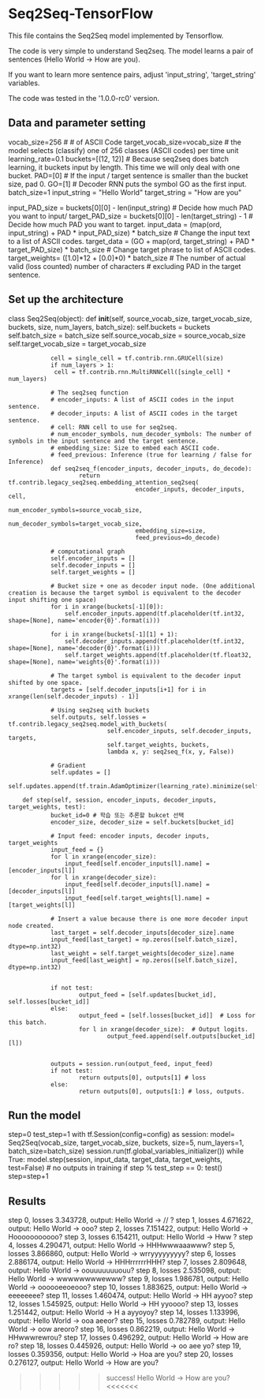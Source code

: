# Seq2Seq-TensorFlow
This file contains the Seq2Seq model implemented by Tensorflow.

The code is very simple to understand Seq2seq. The model learns a pair of sentences (Hello World -> How are you).

If you want to learn more sentence pairs, adjust 'input_string', 'target_string' variables.

The code was tested in the '1.0.0-rc0' version.


## Data and parameter setting
vocab_size=256 # # of ASCII Code
target_vocab_size=vocab_size # the model selects (classify) one of 256 classes (ASCII codes) per time unit
learning_rate=0.1
buckets=[(12, 12)] # Because seq2seq does batch learning, it buckets input by length. This time we will only deal with one bucket.
PAD=[0] # If the input / target sentence is smaller than the bucket size, pad 0.
GO=[1] # Decoder RNN puts the symbol GO as the first input.
batch_size=1
input_string = "Hello World" 
target_string = "How are you"

input_PAD_size = buckets[0][0] - len(input_string) # Decide how much PAD you want to input/
target_PAD_size = buckets[0][0] - len(target_string) - 1 # Decide how much PAD you want to target.
input_data = (map(ord, input_string) + PAD * input_PAD_size) * batch_size # Change the input text to a list of ASCII codes.
target_data = (GO + map(ord, target_string) + PAD * target_PAD_size) * batch_size # Change target phrase to list of ASCII codes.
target_weights= ([1.0]*12 + [0.0]*0) * batch_size  # The number of actual valid (loss counted) number of characters 
                                                    # excluding PAD in the target sentence.


## Set up the architecture
class Seq2Seq(object):
        def __init__(self, source_vocab_size, target_vocab_size, buckets, size, num_layers, batch_size):
                self.buckets = buckets
                self.batch_size = batch_size
                self.source_vocab_size = source_vocab_size
                self.target_vocab_size = target_vocab_size

                cell = single_cell = tf.contrib.rnn.GRUCell(size)
                if num_layers > 1:
                 cell = tf.contrib.rnn.MultiRNNCell([single_cell] * num_layers)

                # The seq2seq function
                # encoder_inputs: A list of ASCII codes in the input sentence.
                # decoder_inputs: A list of ASCII codes in the target sentence.
                # cell: RNN cell to use for seq2seq.
                # num_encoder_symbols, num_decoder_symbols: The number of symbols in the input sentence and the target sentence.
                # embedding_size: Size to embed each ASCII code.
                # feed_previous: Inference (true for learning / false for Inference)
                def seq2seq_f(encoder_inputs, decoder_inputs, do_decode):
                        return tf.contrib.legacy_seq2seq.embedding_attention_seq2seq(
                                        encoder_inputs, decoder_inputs, cell,
                                        num_encoder_symbols=source_vocab_size,
                                        num_decoder_symbols=target_vocab_size,
                                        embedding_size=size,
                                        feed_previous=do_decode)
                    
                # computational graph 
                self.encoder_inputs = []
                self.decoder_inputs = []
                self.target_weights = []
                
                # Bucket size + one as decoder input node. (One additional creation is because the target symbol is equivalent to the decoder input shifting one space)
                for i in xrange(buckets[-1][0]):
                    self.encoder_inputs.append(tf.placeholder(tf.int32, shape=[None], name='encoder{0}'.format(i)))

                for i in xrange(buckets[-1][1] + 1):
                    self.decoder_inputs.append(tf.placeholder(tf.int32, shape=[None], name='decoder{0}'.format(i)))
                    self.target_weights.append(tf.placeholder(tf.float32, shape=[None], name='weights{0}'.format(i)))
                    
                # The target symbol is equivalent to the decoder input shifted by one space.
                targets = [self.decoder_inputs[i+1] for i in xrange(len(self.decoder_inputs) - 1)]
                
                # Using seq2seq with buckets
                self.outputs, self.losses = tf.contrib.legacy_seq2seq.model_with_buckets(
                                self.encoder_inputs, self.decoder_inputs, targets,
                                self.target_weights, buckets,
                                lambda x, y: seq2seq_f(x, y, False))
                                
                # Gradient
                self.updates = []
                self.updates.append(tf.train.AdamOptimizer(learning_rate).minimize(self.losses[0]))

        def step(self, session, encoder_inputs, decoder_inputs, target_weights, test):
                bucket_id=0 # 학습 또는 추론할 bukcet 선택
                encoder_size, decoder_size = self.buckets[bucket_id]

                # Input feed: encoder inputs, decoder inputs, target_weights 
                input_feed = {}
                for l in xrange(encoder_size):
                    input_feed[self.encoder_inputs[l].name] = [encoder_inputs[l]]
                for l in xrange(decoder_size):
                    input_feed[self.decoder_inputs[l].name] = [decoder_inputs[l]]
                    input_feed[self.target_weights[l].name] = [target_weights[l]]

                # Insert a value because there is one more decoder input node created.
                last_target = self.decoder_inputs[decoder_size].name
                input_feed[last_target] = np.zeros([self.batch_size], dtype=np.int32)
                last_weight = self.target_weights[decoder_size].name
                input_feed[last_weight] = np.zeros([self.batch_size], dtype=np.int32)
                

                if not test:
                        output_feed = [self.updates[bucket_id], self.losses[bucket_id]]
                else:
                        output_feed = [self.losses[bucket_id]]  # Loss for this batch.
                        for l in xrange(decoder_size):  # Output logits.
                                output_feed.append(self.outputs[bucket_id][l])


                outputs = session.run(output_feed, input_feed)
                if not test:
                        return outputs[0], outputs[1] # loss
                else:
                        return outputs[0], outputs[1:] # loss, outputs.
                        
## Run the model
step=0
test_step=1
with tf.Session(config=config) as session:
        model= Seq2Seq(vocab_size, target_vocab_size, buckets, size=5, num_layers=1, batch_size=batch_size)
        session.run(tf.global_variables_initializer())
        while True:
                model.step(session, input_data, target_data, target_weights, test=False) # no outputs in training
                if step % test_step == 0:
                        test()
                step=step+1
                
## Results

step 0, losses 3.343728, output: Hello World -> //          ?
step 1, losses 4.671622, output: Hello World -> ooo?
step 2, losses 7.151422, output: Hello World -> Hooooooooooo?
step 3, losses 6.154211, output: Hello World -> Hww         ?
step 4, losses 4.290471, output: Hello World -> HHHwwwaaawww?
step 5, losses 3.866860, output: Hello World -> wrryyyyyyyyy?
step 6, losses 2.886174, output: Hello World -> HHHrrrrrrHHH?
step 7, losses 2.809648, output: Hello World -> oouuuuuuuouu?
step 8, losses 2.535098, output: Hello World -> wwwwwwwwewww?
step 9, losses 1.986781, output: Hello World -> oooooeeoeooo?
step 10, losses 1.883625, output: Hello World ->     eeeeeeee?
step 11, losses 1.460474, output: Hello World -> HH  ayyoo?
step 12, losses 1.545925, output: Hello World -> HH   yyoooo?
step 13, losses 1.251442, output: Hello World -> H a ayyoyoy?
step 14, losses 1.133996, output: Hello World -> ooa aeeor?
step 15, losses 0.782789, output: Hello World -> oow areoro?
step 16, losses 0.862219, output: Hello World -> HHwwwrewrou?
step 17, losses 0.496292, output: Hello World -> How are ro?
step 18, losses 0.445926, output: Hello World -> oo  aee yo?
step 19, losses 0.359356, output: Hello World -> Hoa are you?
step 20, losses 0.276127, output: Hello World -> How are you?
>>>>> success! Hello World -> How are you? <<<<<<<

